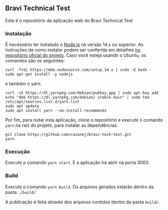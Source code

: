 ## Bravi Technical Test

Este é o repositório da aplicação web do Bravi Technical Test

### Instalação

É necessário ter instalado o [Node.js](https://nodejs.org/en/) na versão 14.x ou superior. As instruções de como instalar podem ser conferida em detalhes [no repositório oficial do projeto](https://github.com/nodesource/distributions/blob/master/README.md#debinstall). Caso você esteja usando o Ubuntu, os comandos são os seguintes:

```
curl -fsSL https://deb.nodesource.com/setup_14.x | sudo -E bash -
sudo apt-get install -y nodejs
```

e também o yarn.

```
curl -sS https://dl.yarnpkg.com/debian/pubkey.gpg | sudo apt-key add
echo "deb https://dl.yarnpkg.com/debian/ stable main" | sudo tee /etc/apt/sources.list.d/yarn.list
sudo apt update
sudo apt install yarn --no-install-recommends
```

Por fim, para rodar esta aplicação, clone o repositório e execute o comando `yarn` na raíz do projeto, para instalar as dependências.

```
git clone https://github.com/casanej/bravi-tech-test.git
yarn
```

### Execução

Execute o comando `yarn start`. E a aplicação irá abrir na porta 3000.

### Build

Execute o comando `yarn build`. Os arquivos gerados estarão dentro da pasta `./build/`

A publicação é feita através dos arquivos contidos dentro da pasta `build/`.
